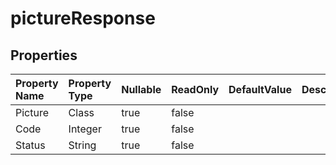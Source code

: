 # **pictureResponse**

 

## **Properties**

| Property Name | Property Type | Nullable |  ReadOnly | DefaultValue | Description | 
| :- | :- | :- |:- |  :- | :- |
|Picture|Class|true|false |  ||
|Code|Integer|true|false |  ||
|Status|String|true|false |  ||

